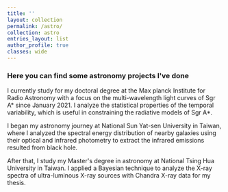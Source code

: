 ```yaml
---
title: ''
layout: collection
permalink: /astro/
collection: astro
entries_layout: list
author_profile: true
classes: wide
---
```


### Here you can find some astronomy projects I've done

I currently study for my doctoral degree at the Max planck Institute for Radio Astronomy with a focus on the multi-wavelength light curves of Sgr A\* since January 2021. I analyze the statistical properties of the temporal variability, which is useful in constraining the radiative models of Sgr A\*.

<!-- My research experience equips for myself my technical skills in analyzing astronomical images and time series data, visulaizing the analysis and interpreting the findings. My current focus is to apply moving average processes in modeling the multi-wavelegnth light curves for the black hole in the Galactic Center. -->


I began my astronomy journey at National Sun Yat-sen University in Taiwan, where I analyzed the spectral energy distribution of nearby galaxies using their optical and infrared photometry to extract the infrared emissions resulted from black hole. 

After that, I study my Master's degree in astronomy at National Tsing Hua University in Taiwan. I applied a Bayesian technique to analyze the X-ray spectra of ultra-luminous X-ray sources with Chandra X-ray data for my thesis.
